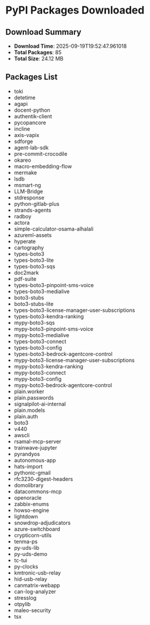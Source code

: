 # PyPI Packages Downloaded

## Download Summary
- **Download Time**: 2025-09-19T19:52:47.961018
- **Total Packages**: 85
- **Total Size**: 24.12 MB

## Packages List
- toki
- detetime
- agapi
- docent-python
- authentik-client
- pycopancore
- incline
- axis-vapix
- sdforge
- agent-lab-sdk
- pre-commit-crocodile
- okareo
- macro-embedding-flow
- mermake
- lsdb
- msmart-ng
- LLM-Bridge
- stdresponse
- python-gitlab-plus
- strands-agents
- radboy
- actora
- simple-calculator-osama-alhalali
- azureml-assets
- hyperate
- cartography
- types-boto3
- types-boto3-lite
- types-boto3-sqs
- doc2mark
- pdf-suite
- types-boto3-pinpoint-sms-voice
- types-boto3-medialive
- boto3-stubs
- boto3-stubs-lite
- types-boto3-license-manager-user-subscriptions
- types-boto3-kendra-ranking
- mypy-boto3-sqs
- mypy-boto3-pinpoint-sms-voice
- mypy-boto3-medialive
- types-boto3-connect
- types-boto3-config
- types-boto3-bedrock-agentcore-control
- mypy-boto3-license-manager-user-subscriptions
- mypy-boto3-kendra-ranking
- mypy-boto3-connect
- mypy-boto3-config
- mypy-boto3-bedrock-agentcore-control
- plain.worker
- plain.passwords
- signalpilot-ai-internal
- plain.models
- plain.auth
- boto3
- v440
- awscli
- rsamal-mcp-server
- trainwave-jupyter
- pyrandyos
- autonomous-app
- hats-import
- pythonic-gmail
- rfc3230-digest-headers
- domolibrary
- datacommons-mcp
- openoracle
- zabbix-enums
- howso-engine
- lightdown
- snowdrop-adjudicators
- azure-switchboard
- crypticorn-utils
- tenma-ps
- py-uds-lib
- py-uds-demo
- tc-tui
- py-clocks
- kmtronic-usb-relay
- hid-usb-relay
- canmatrix-webapp
- can-log-analyzer
- stresslog
- otpylib
- maleo-security
- tsx
